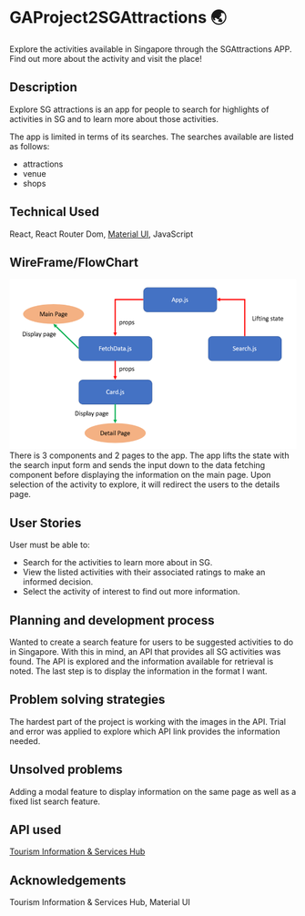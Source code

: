 # GAProject2SGAttractions :earth_asia:

Explore the activities available in Singapore through the SGAttractions APP. Find out more about the activity and visit the place!

## Description

Explore SG attractions is an app for people to search for highlights of activities in SG and to learn more about those activities.

The app is limited in terms of its searches. The searches available are listed as follows:

- attractions
- venue
- shops

## Technical Used

React, React Router Dom, [Material UI](https://mui.com/), JavaScript

## WireFrame/FlowChart

![Project2Flow](./Project2Chart.png)
There is 3 components and 2 pages to the app. The app lifts the state with the search input form and sends the input down to the data fetching component before displaying the information on the main page. Upon selection of the activity to explore, it will redirect the users to the details page.

## User Stories

User must be able to:

- Search for the activities to learn more about in SG.
- View the listed activities with their associated ratings to make an informed decision.
- Select the activity of interest to find out more information.

## Planning and development process

Wanted to create a search feature for users to be suggested activities to do in Singapore. With this in mind, an API that provides all SG activities was found. The API is explored and the information available for retrieval is noted. The last step is to display the information in the format I want.

## Problem solving strategies

The hardest part of the project is working with the images in the API. Trial and error was applied to explore which API link provides the information needed.

## Unsolved problems

Adding a modal feature to display information on the same page as well as a fixed list search feature.

## API used

[Tourism Information & Services Hub](https://tih-dev.stb.gov.sg/content-api/apis)

## Acknowledgements

Tourism Information & Services Hub, Material UI
